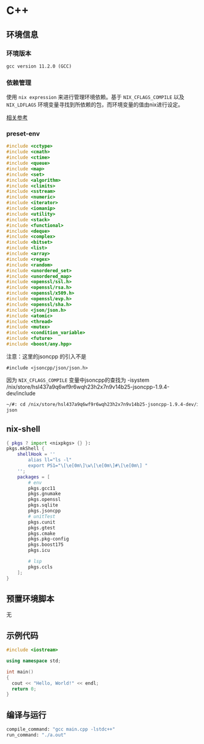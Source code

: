 # C++ 
## 环境信息
### 环境版本
```
gcc version 11.2.0 (GCC)
``` 
### 依赖管理
使用 `nix expression` 来进行管理环境依赖。基于 `NIX_CFLAGS_COMPILE` 以及 `NIX_LDFLAGS` 环境变量寻找到所依赖的包，而环境变量的值由nix进行设定。

[相关参考](https://nixos.wiki/wiki/C)
### preset-env 
```c++
#include <cctype>
#include <cmath>
#include <ctime>
#include <queue>
#include <map>
#include <set>
#include <algorithm>
#include <climits>
#include <sstream>
#include <numeric>
#include <iterator>
#include <iomanip>
#include <utility>
#include <stack>
#include <functional>
#include <deque>
#include <complex>
#include <bitset>
#include <list>
#include <array>
#include <regex>
#include <random>
#include <unordered_set>
#include <unordered_map>
#include <openssl/ssl.h>
#include <openssl/rsa.h>
#include <openssl/x509.h>
#include <openssl/evp.h>
#include <openssl/sha.h>
#include <json/json.h>
#include <atomic>
#include <thread>
#include <mutex>
#include <condition_variable>
#include <future>
#include <boost/any.hpp>
```

注意：这里的jsoncpp 的引入不是
```
#include <jsoncpp/json/json.h>
```
因为 `NIX_CFLAGS_COMPILE` 变量中jsoncpp的查找为 -isystem /nix/store/hsl437a9q6wf9r6wqh23h2x7n9v14b25-jsoncpp-1.9.4-dev/include

```bash
~/#: cd /nix/store/hsl437a9q6wf9r6wqh23h2x7n9v14b25-jsoncpp-1.9.4-dev/include && ls
json
```
## nix-shell 
```nix
{ pkgs ? import <nixpkgs> {} }:
pkgs.mkShell {
    shellHook = ''
        alias ll="ls -l"
        export PS1="\[\e[0m\]\w\[\e[0m\]#\[\e[0m\] "
    '';
    packages = [
        # env
        pkgs.gcc11
        pkgs.gnumake
        pkgs.openssl
        pkgs.sqlite
        pkgs.jsoncpp
        # unitTest
        pkgs.cunit
        pkgs.gtest
        pkgs.cmake
        pkgs.pkg-config
        pkgs.boost175
        pkgs.icu

        # lsp
        pkgs.ccls
    ];
}
```
## 预置环境脚本
无 
## 示例代码 
```c++
#include <iostream>

using namespace std;

int main()
{
  cout << "Hello, World!" << endl;
  return 0;
}
```
## 编译与运行 
```bash
compile_command: "gcc main.cpp -lstdc++"
run_command: "./a.out"
```
